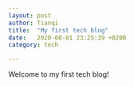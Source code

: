 ```yaml
---
layout: post
author: Tianqi
title:  "My first tech blog"
date:   2020-08-01 23:25:39 +0200
category: tech

---
```

Welcome to my first tech blog!